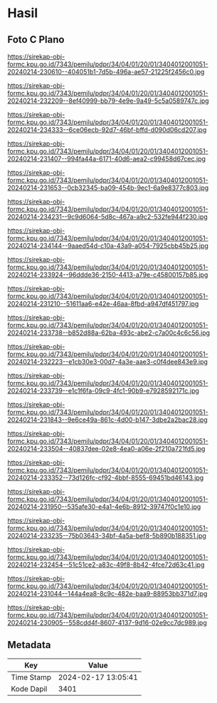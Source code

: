 # Hasil

## Foto C Plano

https://sirekap-obj-formc.kpu.go.id/7343/pemilu/pdpr/34/04/01/20/01/3404012001051-20240214-230610--404051b1-7d5b-496a-ae57-21225f2456c0.jpg

https://sirekap-obj-formc.kpu.go.id/7343/pemilu/pdpr/34/04/01/20/01/3404012001051-20240214-232209--8ef40999-bb79-4e9e-9a49-5c5a0589747c.jpg

https://sirekap-obj-formc.kpu.go.id/7343/pemilu/pdpr/34/04/01/20/01/3404012001051-20240214-234333--6ce06ecb-92d7-46bf-bffd-d090d06cd207.jpg

https://sirekap-obj-formc.kpu.go.id/7343/pemilu/pdpr/34/04/01/20/01/3404012001051-20240214-231407--994fa44a-6171-40d6-aea2-c99458d67cec.jpg

https://sirekap-obj-formc.kpu.go.id/7343/pemilu/pdpr/34/04/01/20/01/3404012001051-20240214-231653--0cb32345-ba09-454b-9ec1-6a9e8377c803.jpg

https://sirekap-obj-formc.kpu.go.id/7343/pemilu/pdpr/34/04/01/20/01/3404012001051-20240214-234231--9c9d6064-5d8c-467a-a9c2-532fe944f230.jpg

https://sirekap-obj-formc.kpu.go.id/7343/pemilu/pdpr/34/04/01/20/01/3404012001051-20240214-234144--9aaed54d-c10a-43a9-a054-7925cbb45b25.jpg

https://sirekap-obj-formc.kpu.go.id/7343/pemilu/pdpr/34/04/01/20/01/3404012001051-20240214-233924--96ddde36-2150-4413-a79e-c45800157b85.jpg

https://sirekap-obj-formc.kpu.go.id/7343/pemilu/pdpr/34/04/01/20/01/3404012001051-20240214-231210--51611aa6-e42e-46aa-8fbd-a947df451797.jpg

https://sirekap-obj-formc.kpu.go.id/7343/pemilu/pdpr/34/04/01/20/01/3404012001051-20240214-233738--b852d88a-62ba-493c-abe2-c7a00c4c6c56.jpg

https://sirekap-obj-formc.kpu.go.id/7343/pemilu/pdpr/34/04/01/20/01/3404012001051-20240214-232223--e1cb30e3-00d7-4a3e-aae3-c0f4dee843e9.jpg

https://sirekap-obj-formc.kpu.go.id/7343/pemilu/pdpr/34/04/01/20/01/3404012001051-20240214-233739--e1c1f6fa-09c9-4fc1-90b9-e7928592171c.jpg

https://sirekap-obj-formc.kpu.go.id/7343/pemilu/pdpr/34/04/01/20/01/3404012001051-20240214-231843--9e6ce49a-861c-4d00-b147-3dbe2a2bac28.jpg

https://sirekap-obj-formc.kpu.go.id/7343/pemilu/pdpr/34/04/01/20/01/3404012001051-20240214-233504--40837dee-02e8-4ea0-a06e-2f210a721fd5.jpg

https://sirekap-obj-formc.kpu.go.id/7343/pemilu/pdpr/34/04/01/20/01/3404012001051-20240214-233352--73d126fc-cf92-4bbf-8555-69451bd46143.jpg

https://sirekap-obj-formc.kpu.go.id/7343/pemilu/pdpr/34/04/01/20/01/3404012001051-20240214-231950--535afe30-e4a1-4e6b-8912-39747f0c1e10.jpg

https://sirekap-obj-formc.kpu.go.id/7343/pemilu/pdpr/34/04/01/20/01/3404012001051-20240214-233235--75b03643-34bf-4a5a-bef8-5b890b188351.jpg

https://sirekap-obj-formc.kpu.go.id/7343/pemilu/pdpr/34/04/01/20/01/3404012001051-20240214-232454--51c51ce2-a83c-49f8-8b42-4fce72d63c41.jpg

https://sirekap-obj-formc.kpu.go.id/7343/pemilu/pdpr/34/04/01/20/01/3404012001051-20240214-231044--144a4ea8-8c9c-482e-baa9-88953bb371d7.jpg

https://sirekap-obj-formc.kpu.go.id/7343/pemilu/pdpr/34/04/01/20/01/3404012001051-20240214-230905--558cdd4f-8607-4137-9d16-02e9cc7dc989.jpg


## Metadata

| Key        | Value               |
| ---------- | ------------------- |
| Time Stamp | 2024-02-17 13:05:41 |
| Kode Dapil | 3401                |



